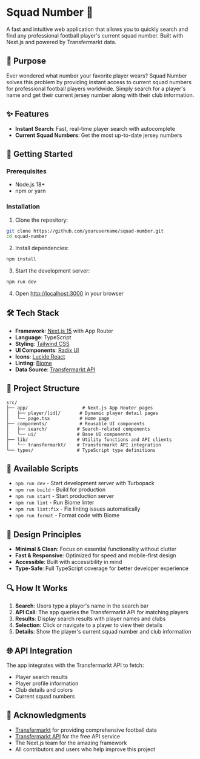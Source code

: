 # Squad Number 🔢

A fast and intuitive web application that allows you to quickly search and find any professional football player's current squad number. Built with Next.js and powered by Transfermarkt data.

## 🎯 Purpose

Ever wondered what number your favorite player wears? Squad Number solves this problem by providing instant access to current squad numbers for professional football players worldwide. Simply search for a player's name and get their current jersey number along with their club information.

## ✨ Features

- **Instant Search**: Fast, real-time player search with autocomplete
- **Current Squad Numbers**: Get the most up-to-date jersey numbers

## 🚀 Getting Started

### Prerequisites

- Node.js 18+ 
- npm or yarn

### Installation

1. Clone the repository:
```bash
git clone https://github.com/yourusername/squad-number.git
cd squad-number
```

2. Install dependencies:
```bash
npm install
```

3. Start the development server:
```bash
npm run dev
```

4. Open [http://localhost:3000](http://localhost:3000) in your browser

## 🛠️ Tech Stack

- **Framework**: [Next.js 15](https://nextjs.org/) with App Router
- **Language**: TypeScript
- **Styling**: [Tailwind CSS](https://tailwindcss.com/)
- **UI Components**: [Radix UI](https://www.radix-ui.com/)
- **Icons**: [Lucide React](https://lucide.dev/)
- **Linting**: [Biome](https://biomejs.dev/)
- **Data Source**: [Transfermarkt API](https://transfermarkt-api.fly.dev/)

## 📁 Project Structure

```
src/
├── app/                    # Next.js App Router pages
│   ├── player/[id]/       # Dynamic player detail pages
│   └── page.tsx           # Home page
├── components/            # Reusable UI components
│   ├── search/           # Search-related components
│   └── ui/               # Base UI components
├── lib/                  # Utility functions and API clients
│   └── transfermarkt/    # Transfermarkt API integration
└── types/                # TypeScript type definitions
```

## 🔧 Available Scripts

- `npm run dev` - Start development server with Turbopack
- `npm run build` - Build for production
- `npm run start` - Start production server
- `npm run lint` - Run Biome linter
- `npm run lint:fix` - Fix linting issues automatically
- `npm run format` - Format code with Biome

## 🎨 Design Principles

- **Minimal & Clean**: Focus on essential functionality without clutter
- **Fast & Responsive**: Optimized for speed and mobile-first design
- **Accessible**: Built with accessibility in mind
- **Type-Safe**: Full TypeScript coverage for better developer experience

## 🔍 How It Works

1. **Search**: Users type a player's name in the search bar
2. **API Call**: The app queries the Transfermarkt API for matching players
3. **Results**: Display search results with player names and clubs
4. **Selection**: Click or navigate to a player to view their details
5. **Details**: Show the player's current squad number and club information

## 🌐 API Integration

The app integrates with the Transfermarkt API to fetch:
- Player search results
- Player profile information
- Club details and colors
- Current squad numbers


## 🙏 Acknowledgments

- [Transfermarkt](https://www.transfermarkt.com/) for providing comprehensive football data
- [Transfermarkt API](https://transfermarkt-api.fly.dev/) for the free API service
- The Next.js team for the amazing framework
- All contributors and users who help improve this project
